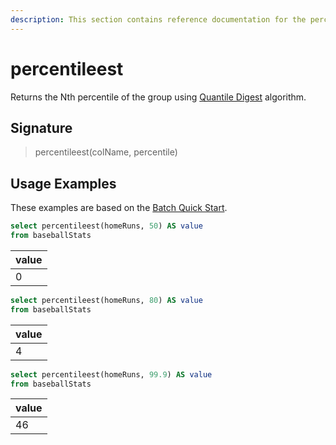 ```yaml
---
description: This section contains reference documentation for the percentileest function.
---
```


# percentileest

Returns the Nth percentile of the group using [Quantile Digest](https://github.com/airlift/airlift/blob/master/stats/src/main/java/io/airlift/stats/QuantileDigest.java) algorithm.

## Signature

> percentileest(colName, percentile)

## Usage Examples

These examples are based on the [Batch Quick Start](../../basics/getting-started/quick-start.md#batch).

```sql
select percentileest(homeRuns, 50) AS value
from baseballStats 
```

| value   | 
| ------------- |
| 0 | 

```sql
select percentileest(homeRuns, 80) AS value
from baseballStats 
```

| value   | 
| ------------- |
| 4 | 

```sql
select percentileest(homeRuns, 99.9) AS value
from baseballStats 
```

| value   | 
| ------------- |
| 46 | 